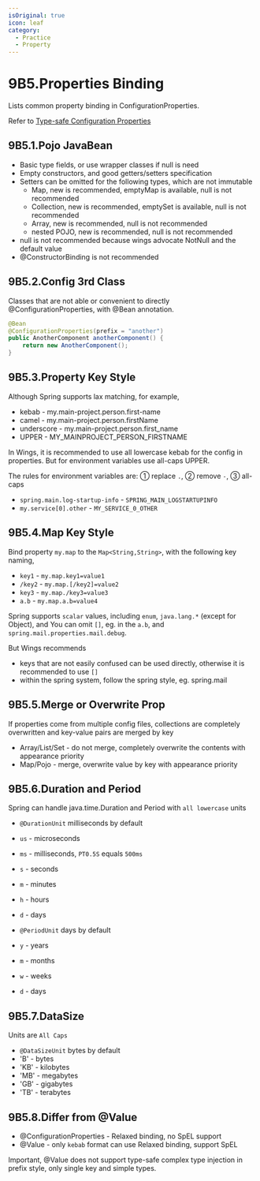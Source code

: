 ```yaml
---
isOriginal: true
icon: leaf
category:
  - Practice
  - Property
---
```


# 9B5.Properties Binding

Lists common property binding in ConfigurationProperties.

Refer to [Type-safe Configuration Properties](https://docs.spring.io/spring-boot/docs/3.0.3/reference/htmlsingle/#features.external-config.typesafe-configuration-properties)

## 9B5.1.Pojo JavaBean

* Basic type fields, or use wrapper classes if null is need
* Empty constructors, and good getters/setters specification
* Setters can be omitted for the following types, which are not immutable
  - Map, new is recommended, emptyMap is available, null is not recommended
  - Collection, new is recommended, emptySet is available, null is not recommended
  - Array, new is recommended, null is not recommended
  - nested POJO, new is recommended, null is not recommended
* null is not recommended because wings advocate NotNull and the default value
* @ConstructorBinding is not recommended

## 9B5.2.Config 3rd Class

Classes that are not able or convenient to directly @ConfigurationProperties, with @Bean annotation.

```java
@Bean
@ConfigurationProperties(prefix = "another")
public AnotherComponent anotherComponent() {
    return new AnotherComponent();
}
```

## 9B5.3.Property Key Style

Although Spring supports lax matching, for example,

* kebab - my.main-project.person.first-name
* camel - my.main-project.person.firstName
* underscore - my.main-project.person.first_name
* UPPER - MY_MAINPROJECT_PERSON_FIRSTNAME

In Wings, it is recommended to use all lowercase kebab for the config in properties.
But for environment variables use all-caps UPPER.

The rules for environment variables are: ① replace `.`, ② remove `-`, ③ all-caps

* `spring.main.log-startup-info` - `SPRING_MAIN_LOGSTARTUPINFO`
* `my.service[0].other` - `MY_SERVICE_0_OTHER`

## 9B5.4.Map Key Style

Bind property `my.map` to the `Map<String,String>`, with the following key naming,

* `key1` - `my.map.key1=value1`
* `/key2` - `my.map.[/key2]=value2`
* `key3` - `my.map./key3=value3`
* `a.b` - `my.map.a.b=value4`

Spring supports `scalar` values, including `enum`, `java.lang.*` (except for Object), and
You can omit `[]`, eg. in the `a.b`, and `spring.mail.properties.mail.debug`.

But Wings recommends

* keys that are not easily confused can be used directly, otherwise it is recommended to use `[]`
* within the spring system, follow the spring style, eg. spring.mail

## 9B5.5.Merge or Overwrite Prop

If properties come from multiple config files, collections are completely overwritten and
key-value pairs are merged by key

* Array/List/Set - do not merge, completely overwrite the contents with appearance priority
* Map/Pojo - merge, overwrite value by key with appearance priority

## 9B5.6.Duration and Period

Spring can handle java.time.Duration and Period with `all lowercase` units

* `@DurationUnit` milliseconds by default
* `us` - microseconds
* `ms` - milliseconds, `PT0.5S` equals `500ms`
* `s` - seconds
* `m` - minutes
* `h` - hours
* `d` - days

* `@PeriodUnit` days by default
* `y` - years
* `m` - months
* `w` - weeks
* `d` - days

## 9B5.7.DataSize

Units are `All Caps`

* `@DataSizeUnit` bytes by default
* 'B' - bytes
* 'KB' - kilobytes
* 'MB' - megabytes
* 'GB' - gigabytes
* 'TB' - terabytes

## 9B5.8.Differ from @Value

* @ConfigurationProperties - Relaxed binding, no SpEL support
* @Value - only `kebab` format can use Relaxed binding, support SpEL

Important, @Value does not support type-safe complex type injection in prefix style,
only single key and simple types.
